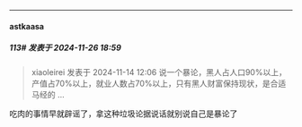 ﻿
*****

####  astkaasa  
##### 113#       发表于 2024-11-26 18:59

<blockquote>xiaoleirei 发表于 2024-11-14 12:06
说一个暴论，黑人占人口90%以上，产值占70%以上，就业人数占70%以上，只有黑人财富保持现状，是合适马经的 ...</blockquote>
吃肉的事情早就辟谣了，拿这种垃圾论据说话就别说自己是暴论了

